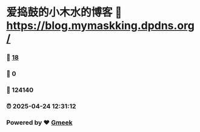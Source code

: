 # 爱捣鼓的小木水的博客 :link: https://blog.mymaskking.dpdns.org/ 
### :page_facing_up: [18](https://blog.mymaskking.dpdns.org//tag.html) 
### :speech_balloon: 0 
### :hibiscus: 124140 
### :alarm_clock: 2025-04-24 12:31:12 
### Powered by :heart: [Gmeek](https://github.com/Meekdai/Gmeek)
